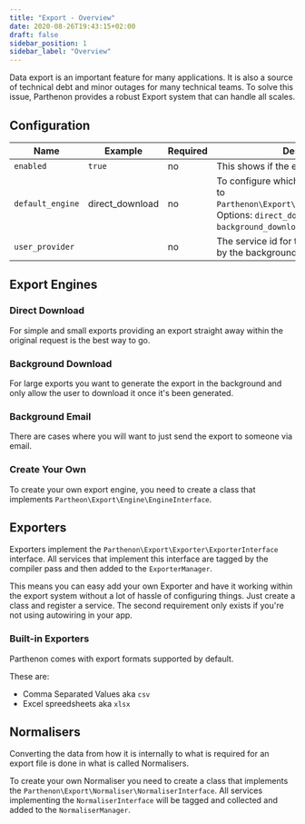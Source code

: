 ```yaml
---
title: "Export - Overview"
date: 2020-08-26T19:43:15+02:00
draft: false
sidebar_position: 1
sidebar_label: "Overview"
---
```

Data export is an important feature for many applications. It is also a source of technical debt and minor outages for many technical teams. To solve this issue, Parthenon provides a robust Export system that can handle all scales.

## Configuration

| Name | Example | Required | Description |
| --- | --- | --- | --- |
| `enabled` | `true` | no | This shows if the export module is enabled |
| `default_engine` | direct_download | no | To configure which export engine is linked to `Parthenon\Export\Engine\EngineInterface`. Options: `direct_download`, `background_download`, `background_email` |
| `user_provider` |  | no | The service id for the user provider, used by the background email engine. |


## Export Engines

### Direct Download

For simple and small exports providing an export straight away within the original request is the best way to go.

### Background Download

For large exports you want to generate the export in the background and only allow the user to download it once it's been generated.

### Background Email

There are cases where you will want to just send the export to someone via email.

### Create Your Own

To create your own export engine, you need to create a class that implements `Partheon\Export\Engine\EngineInterface`.

## Exporters

Exporters implement the `Parthenon\Export\Exporter\ExporterInterface` interface. All services that implement this interface are tagged by the compiler pass and then added to the `ExporterManager`.

This means you can easy add your own Exporter and have it working within the export system without a lot of hassle of configuring things. Just create a class and register a service. The second requirement only exists if you're not using autowiring in your app.

### Built-in Exporters

Parthenon comes with export formats supported by default.

These are:

* Comma Separated Values aka `csv`
* Excel spreedsheets aka `xlsx`

## Normalisers

Converting the data from how it is internally to what is required for an export file is done in what is called Normalisers.

To create your own Normaliser you need to create a class that implements the `Parthenon\Export\Normaliser\NormaliserInterface`. All services implementing the `NormaliserInterface` will be tagged and collected and added to the `NormaliserManager`.
